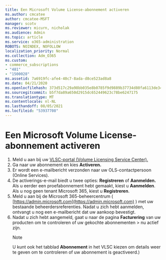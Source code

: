 ```yaml
---
title: Een Microsoft Volume License-abonnement activeren
ms.author: cmcatee
author: cmcatee-MSFT
manager: scotv
ms.reviewer: micurn, nicholak
ms.audience: Admin
ms.topic: article
ms.service: o365-administration
ROBOTS: NOINDEX, NOFOLLOW
localization_priority: Normal
ms.collection: Adm_O365
ms.custom:
- commerce_subscriptions
- "481"
- "1500028"
ms.assetid: 7a6919fc-afe4-40c7-8ada-d8ce523ad8a8
ms.date: 04/21/2020
ms.openlocfilehash: 373d517c29a98bb035e8b0785f9d9889b37734d80fa6113de34544d49f08cdf1
ms.sourcegitcommit: b5f7da89a650d2915dc652449623c78be6247175
ms.translationtype: MT
ms.contentlocale: nl-NL
ms.lasthandoff: 08/05/2021
ms.locfileid: "53937708"
---
```

# <a name="activating-a-microsoft-volume-license-subscription"></a>Een Microsoft Volume License-abonnement activeren

1. Meld u aan bij uw [VLSC-portal (Volume Licensing Service Center).](https://go.microsoft.com/fwlink/p/?LinkId=329762)
2. Ga naar uw abonnement en kies **Activeren.**
3. Er wordt een e-mailbericht verzonden naar uw OLS-contactpersoon (Online Services).
4. De activerings-e-mail biedt u twee opties: **Registreren** of **Aanmelden.** Als u eerder een proefabonnement hebt gemaakt, kiest u **Aanmelden**. Als u nog geen tenant Microsoft 365, kiest u **Registreren**.
5. Meld u aan bij de Microsoft 365-beheercentrum ( [https://admin.microsoft.com](https://admin.microsoft.com) ) met uw bestaande beheerdersreferenties. Nadat u zich hebt aanmelden, ontvangt u nog een e-mailbericht dat uw aankoop bevestigt.
6. Nadat u zich hebt aangemeld, gaat u naar de pagina **Facturering** van uw producten om te controleren of uw gekochte abonnementen \> [](https://go.microsoft.com/fwlink/p/?linkid=842054) nu actief zijn. 
    > [!NOTE]
    > U kunt ook het tabblad **Abonnement** in het VLSC kiezen om details weer te geven om te controleren of uw abonnement is geactiveerd.)

